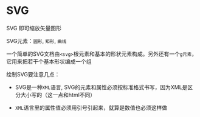 # SVG

SVG 即可缩放矢量图形

SVG元素：`圆形`, `矩形`, `曲线`

一个简单的SVG文档由`<svg>`根元素和基本的形状元素构成。另外还有一个`g元素`，它用来把若干个基本形状编成一个组

绘制SVG要注意几点：

- SVG是一种`XML`语言, SVG的元素和属性必须按标准格式书写，因为XML是区分大小写的（这一点和html不同）

- `XML`语言里的属性值必须用引号引起来，就算是数值也必须这样做